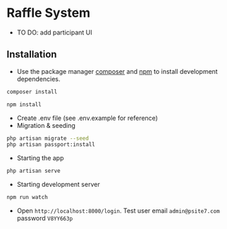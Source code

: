 # Raffle System

-   TO DO: add participant UI

## Installation

-   Use the package manager [composer](https://getcomposer.org/) and [npm](https://www.npmjs.com/) to install development dependencies.

```bash
composer install
```

```bash
npm install
```

-   Create .env file (see .env.example for reference)
-   Migration & seeding

```bash
php artisan migrate --seed
php artisan passport:install
```

-   Starting the app

```bash
php artisan serve
```

-   Starting development server

```bash
npm run watch
```

-   Open `http://localhost:8000/login`. Test user email `admin@psite7.com` password `V8YY663p`
